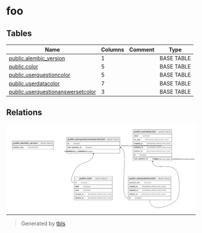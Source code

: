# foo

## Tables

| Name | Columns | Comment | Type |
| ---- | ------- | ------- | ---- |
| [public.alembic_version](public.alembic_version.md) | 1 |  | BASE TABLE |
| [public.color](public.color.md) | 5 |  | BASE TABLE |
| [public.userquestioncolor](public.userquestioncolor.md) | 5 |  | BASE TABLE |
| [public.userdatacolor](public.userdatacolor.md) | 7 |  | BASE TABLE |
| [public.userquestionanswersetcolor](public.userquestionanswersetcolor.md) | 3 |  | BASE TABLE |

## Relations

![er](schema.svg)

---

> Generated by [tbls](https://github.com/k1LoW/tbls)
